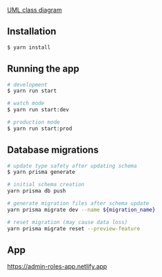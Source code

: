 [UML class diagram](src/domain/UML/class-diagram.interface.ts)

## Installation

```bash
$ yarn install
```

## Running the app

```bash
# development
$ yarn run start

# watch mode
$ yarn run start:dev

# production mode
$ yarn run start:prod
```

## Database migrations
```bash
# update type safety after updating schema
$ yarn prisma generate

# initial schema creation
yarn prisma db push

# generate migration files after schema update
yarn prisma migrate dev --name ${migration_name}

# reset migration (may cause data loss)
yarn prisma migrate reset --preview-feature
``` 

## App
https://admin-roles-app.netlify.app